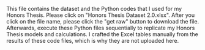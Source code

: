 This file contains the dataset and the Python codes that I used for my Honors Thesis. Please click on "Honors Thesis Dataset 2.0.xlsx". After you click on the file name, please click the "get raw" button to download the file. Afterwards, execute these Python files sequentially to replicate my Honors Thesis models and calculations. I crafted the Excel tables manually from the results of these code files, which is why they are not uploaded here.

